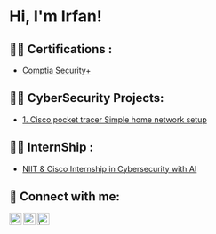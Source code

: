 <h1>Hi, I'm Irfan! </h1>

<h2>👨‍💻 Certifications :</h2>

- [Comptia Security+](https://github.com/irfan-syedd/Comptia-Security-/tree/main)


<h2>👨‍💻 CyberSecurity Projects:</h2>

- [1. Cisco pocket tracer Simple home network setup](https://github.com/irfan-syedd/Cisco-packet-tracer-home-network)

<h2>👨‍💻 InternShip :</h2>

- [NIIT & Cisco Internship  in Cybersecurity with AI ](https://github.com/irfan-syedd/Comptia-Security-/tree/main)


<h2> 🤳 Connect with me:</h2>

[<img align="left" alt=" | Twitter" width="22px" src="https://cdn.jsdelivr.net/npm/simple-icons@v3/icons/twitter.svg" />][twitter]
[<img align="left" alt="irfan-syedd | LinkedIn" width="22px" src="https://cdn.jsdelivr.net/npm/simple-icons@v3/icons/linkedin.svg" />][linkedin]
[<img align="left" alt=" | Instagram" width="22px" src="https://cdn.jsdelivr.net/npm/simple-icons@v3/icons/instagram.svg" />][instagram]

[twitter]: https://twitter.com/
[instagram]: https://www.instagram.com/
[linkedin]: www.linkedin.com/in/irfan-syedd


<!--
**joshmadakor1/joshmadakor1** is a ✨ _special_ ✨ repository because its `README.md` (this file) appears on your GitHub profile.

Here are some ideas to get you started:

- 🔭 I’m currently working on ...
- 🌱 I’m currently learning ...
- 👯 I’m looking to collaborate on ...
- 🤔 I’m looking for help with ...
- 💬 Ask me about ...
- 📫 How to reach me: ...
- 😄 Pronouns: ...
- ⚡ Fun fact: ...
-->
